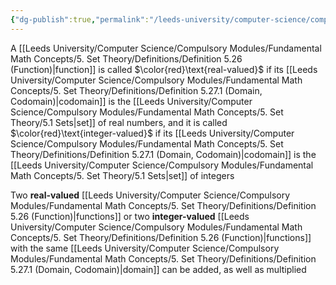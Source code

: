 ```yaml
---
{"dg-publish":true,"permalink":"/leeds-university/computer-science/compulsory-modules/fundamental-math-concepts/5-set-theory/definitions/definition-5-31-real-and-integer-valued/","tags":["Definition"]}
---
```


A [[Leeds University/Computer Science/Compulsory Modules/Fundamental Math Concepts/5. Set Theory/Definitions/Definition 5.26 (Function)\|function]] is called $\color{red}\text{real-valued}$ if its [[Leeds University/Computer Science/Compulsory Modules/Fundamental Math Concepts/5. Set Theory/Definitions/Definition 5.27.1 (Domain, Codomain)\|codomain]] is the [[Leeds University/Computer Science/Compulsory Modules/Fundamental Math Concepts/5. Set Theory/5.1 Sets\|set]] of real numbers, and it is called $\color{red}\text{integer-valued}$ if its [[Leeds University/Computer Science/Compulsory Modules/Fundamental Math Concepts/5. Set Theory/Definitions/Definition 5.27.1 (Domain, Codomain)\|codomain]] is the [[Leeds University/Computer Science/Compulsory Modules/Fundamental Math Concepts/5. Set Theory/5.1 Sets\|set]] of integers

Two **real-valued** [[Leeds University/Computer Science/Compulsory Modules/Fundamental Math Concepts/5. Set Theory/Definitions/Definition 5.26 (Function)\|functions]] or two **integer-valued** [[Leeds University/Computer Science/Compulsory Modules/Fundamental Math Concepts/5. Set Theory/Definitions/Definition 5.26 (Function)\|functions]] with the same [[Leeds University/Computer Science/Compulsory Modules/Fundamental Math Concepts/5. Set Theory/Definitions/Definition 5.27.1 (Domain, Codomain)\|domain]] can be added, as well as multiplied